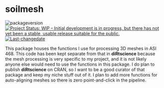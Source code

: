 
<!-- README.md is generated from README.Rmd. Please edit that file -->

# soilmesh

<!-- badges: start -->

![packageversion](https://img.shields.io/badge/Package%20version-0.0.0.9000-orange.svg?style=flat-square)
[![Project Status: WIP – Initial development is in progress, but there
has not yet been a stable, usable release suitable for the
public.](https://www.repostatus.org/badges/latest/wip.svg)](https://www.repostatus.org/#wip)
[![Last-changedate](https://img.shields.io/badge/last%20change-2020--11--07-yellowgreen.svg)](/commits/master)
<!-- badges: end -->

This package houses the functions I use for processing 3D meshes in ASI
468. This code has been kept separate from that in **diRtscience**
because the mesh processing is very specific to my project, and it is
not likely anyone else would need to use the functions in this package.
I do plan to publish **diRtscience** on CRAN, so I want to be a good
curator of that package and keep my niche stuff out of it. I plan to add
more functions for auto-aligning meshes so there is zero point-and-click
in the pipeline.
